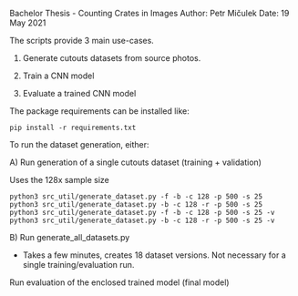 Bachelor Thesis - Counting Crates in Images
Author: Petr Mičulek
Date: 19 May 2021

The scripts provide 3 main use-cases.

1) Generate cutouts datasets from source photos.

2) Train a CNN model

3) Evaluate a trained CNN model


The package requirements can be installed like:

```
pip install -r requirements.txt
```


To run the dataset generation, either:


A) Run generation of a single cutouts dataset (training + validation)

Uses the 128x sample size
```
python3 src_util/generate_dataset.py -f -b -c 128 -p 500 -s 25
python3 src_util/generate_dataset.py -b -c 128 -r -p 500 -s 25
python3 src_util/generate_dataset.py -f -b -c 128 -p 500 -s 25 -v
python3 src_util/generate_dataset.py -b -c 128 -r -p 500 -s 25 -v
```

B) Run generate_all_datasets.py

- Takes a few minutes, creates 18 dataset versions. Not necessary for a single training/evaluation run.


Run evaluation of the enclosed trained model (final model)

